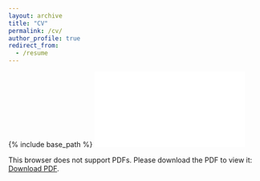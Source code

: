 ```yaml
---
layout: archive
title: "CV"
permalink: /cv/
author_profile: true
redirect_from:
  - /resume
---
```


{% include base_path %}
<object data="Curtiuscv_14July2020.pdf" type="application/pdf" width="700px" height="700px">
    <embed src="Curtiuscv_14July2020.pdf">
        <p>This browser does not support PDFs. Please download the PDF to view it: <a href="Curtiuscv_14July2020.pdf">Download PDF</a>.</p>
    </embed>
</object>
